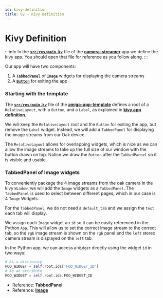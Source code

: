 ```yaml
---
id: kivy-definition
title: 02 - Kivy Definition
---
```

# Kivy Definition

:::info
In the [**`src/res/main.kv`**](https://github.com/farm-ng/camera-streamer/blob/main/src/res/main.kv) file of the
[**camera-streamer**](https://github.com/farm-ng/camera-streamer)
app we define the kivy app.
You should open that file for reference as you follow along.
:::

Our app will have two components:

1. A [**`TabbedPanel`**](https://kivy.org/doc/stable/api-kivy.uix.tabbedpanel.html) of
[**`Image`**](https://kivy.org/doc/stable/api-kivy.uix.image.html)
widgets for displaying the camera streams
2. A [**`Button`**](https://kivy.org/doc/stable/api-kivy.uix.button.html)
for exiting the app

### Starting with the template

The [**`src/res/main.kv`**](https://github.com/farm-ng/amiga-app-template/blob/main/src/res/main.kv) file of the
[**amiga-app-template**](https://github.com/farm-ng/amiga-app-template) defines a root of a `RelativeLayout`, with a
`Button`, and a `Label`, as explained in [**kivy app definition**](/docs/tutorials/introduction/template-overview#kivy-app-definition).

We will keep the `RelativeLayout` root and the `Button` for
exiting the app, but remove the `Label` widget.
Instead, we will add a `TabbedPanel` for displaying the image
streams from our Oak device.

The `RelativeLayout` allows for overlapping widgets,
which is nice as we can allow the image streams to take up the
full size of our window with the button drawn on top.
Notice we draw the `Button` after the `TabbedPannel` so it is
visible and usable.

### TabbedPanel of Image widgets

To conveniently package the 4 image streams from the oak camera
in the kivy `Window`, we will add the `Image` widgets as a
`TabbedPanel`.
The `TabbedPanel` is used to select between different pages,
which in our case is 4 `Image` Widgets.

For the `TabbedPanel`, we do not need a `default_tab` and we
assign the `text` each tab will display.

We assign each `Image` widget an `id` so it can be easily
referenced in the Python `App`.
This will allow us to set the correct image stream to the correct
tab, so the `rgb` image stream is shown on the `rgb` panel and
the `left` stereo camera stream is displayed on the `left` tab.

In the Python app, we can access a `Widget` directly using the
widget `id` in two ways:

```Python
# As a dictionary
FOO_WIDGET = self.root.ids['FOO_WIDGET_ID']
# As an attribute
FOO_WIDGET = self.root.ids.FOO_WIDGET_ID
```

- Reference: [**TabbedPanel**](https://kivy.org/doc/stable/api-kivy.uix.tabbedpanel.html)
- Reference: [**Image**](https://kivy.org/doc/stable/api-kivy.uix.image.html)
